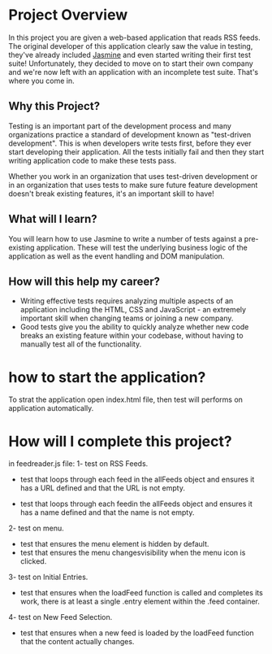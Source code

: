 # Project Overview

In this project you are given a web-based application that reads RSS feeds. The original developer of this application clearly saw the value in testing, they've already included [Jasmine](http://jasmine.github.io/) and even started writing their first test suite! Unfortunately, they decided to move on to start their own company and we're now left with an application with an incomplete test suite. That's where you come in.


## Why this Project?

Testing is an important part of the development process and many organizations practice a standard of development known as "test-driven development". This is when developers write tests first, before they ever start developing their application. All the tests initially fail and then they start writing application code to make these tests pass.

Whether you work in an organization that uses test-driven development or in an organization that uses tests to make sure future feature development doesn't break existing features, it's an important skill to have!


## What will I learn?

You will learn how to use Jasmine to write a number of tests against a pre-existing application. These will test the underlying business logic of the application as well as the event handling and DOM manipulation.


## How will this help my career?

* Writing effective tests requires analyzing multiple aspects of an application including the HTML, CSS and JavaScript - an extremely important skill when changing teams or joining a new company.
* Good tests give you the ability to quickly analyze whether new code breaks an existing feature within your codebase, without having to manually test all of the functionality.




# how to start the application?
To strat the application open index.html file,
then test will performs on application automatically.

# How will I complete this project?
in feedreader.js file:
1- test on RSS Feeds.

 - test that loops through each feed in the allFeeds object and ensures it has a URL defined and that the URL is not empty.

 - test that loops through each feedin the allFeeds object and ensures it has a name defined and that the name is not empty.

2- test on menu.
 - test that ensures the menu element is hidden by default.
 - test that ensures the menu changesvisibility when the menu icon is clicked.

3- test on Initial Entries.
 - test that ensures when the loadFeed function is called and completes its work, there is at least
   a single .entry element within the .feed container.

4- test on New Feed Selection.
  - test that ensures when a new feed is loaded by the loadFeed function that the content actually changes.
 

